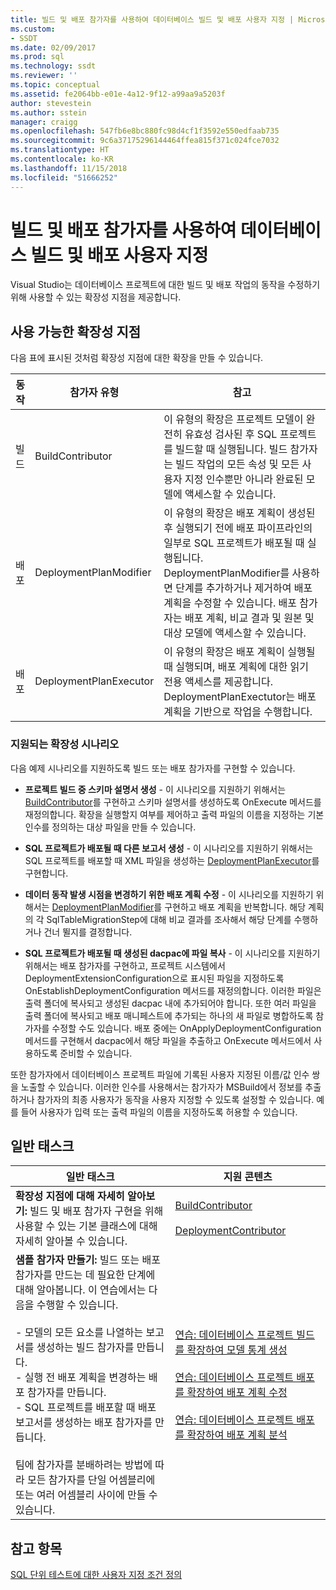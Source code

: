 ```yaml
---
title: 빌드 및 배포 참가자를 사용하여 데이터베이스 빌드 및 배포 사용자 지정 | Microsoft Docs
ms.custom:
- SSDT
ms.date: 02/09/2017
ms.prod: sql
ms.technology: ssdt
ms.reviewer: ''
ms.topic: conceptual
ms.assetid: fe2064bb-e01e-4a12-9f12-a99aa9a5203f
author: stevestein
ms.author: sstein
manager: craigg
ms.openlocfilehash: 547fb6e8bc880fc98d4cf1f3592e550edfaab735
ms.sourcegitcommit: 9c6a37175296144464ffea815f371c024fce7032
ms.translationtype: HT
ms.contentlocale: ko-KR
ms.lasthandoff: 11/15/2018
ms.locfileid: "51666252"
---
```

# <a name="customize-database-build-and-deployment-by-using-build-and-deployment-contributors"></a>빌드 및 배포 참가자를 사용하여 데이터베이스 빌드 및 배포 사용자 지정
Visual Studio는 데이터베이스 프로젝트에 대한 빌드 및 배포 작업의 동작을 수정하기 위해 사용할 수 있는 확장성 지점을 제공합니다.  
  
## <a name="available-extensibility-points"></a>사용 가능한 확장성 지점  
다음 표에 표시된 것처럼 확장성 지점에 대한 확장을 만들 수 있습니다.  
  
|**동작**|**참가자 유형**|**참고**|  
|--------------|------------------------|-------------|  
|빌드|BuildContributor|이 유형의 확장은 프로젝트 모델이 완전히 유효성 검사된 후 SQL 프로젝트를 빌드할 때 실행됩니다. 빌드 참가자는 빌드 작업의 모든 속성 및 모든 사용자 지정 인수뿐만 아니라 완료된 모델에 액세스할 수 있습니다.|  
|배포|DeploymentPlanModifier|이 유형의 확장은 배포 계획이 생성된 후 실행되기 전에 배포 파이프라인의 일부로 SQL 프로젝트가 배포될 때 실행됩니다. DeploymentPlanModifier를 사용하면 단계를 추가하거나 제거하여 배포 계획을 수정할 수 있습니다. 배포 참가자는 배포 계획, 비교 결과 및 원본 및 대상 모델에 액세스할 수 있습니다.|  
|배포|DeploymentPlanExecutor|이 유형의 확장은 배포 계획이 실행될 때 실행되며, 배포 계획에 대한 읽기 전용 액세스를 제공합니다. DeploymentPlanExectutor는 배포 계획을 기반으로 작업을 수행합니다.|  
  
### <a name="supported-extensibility-scenarios"></a>지원되는 확장성 시나리오  
다음 예제 시나리오를 지원하도록 빌드 또는 배포 참가자를 구현할 수 있습니다.  
  
-   **프로젝트 빌드 중 스키마 설명서 생성** - 이 시나리오를 지원하기 위해서는 [BuildContributor](https://msdn.microsoft.com/library/microsoft.sqlserver.dac.deployment.buildcontributor.aspx)를 구현하고 스키마 설명서를 생성하도록 OnExecute 메서드를 재정의합니다. 확장을 실행할지 여부를 제어하고 출력 파일의 이름을 지정하는 기본 인수를 정의하는 대상 파일을 만들 수 있습니다.  
  
-   **SQL 프로젝트가 배포될 때 다른 보고서 생성** - 이 시나리오를 지원하기 위해서는 SQL 프로젝트를 배포할 때 XML 파일을 생성하는 [DeploymentPlanExecutor](https://msdn.microsoft.com/library/microsoft.sqlserver.dac.deployment.deploymentplanexecutor.aspx)를 구현합니다.  
  
-   **데이터 동작 발생 시점을 변경하기 위한 배포 계획 수정** - 이 시나리오를 지원하기 위해서는 [DeploymentPlanModifier](https://msdn.microsoft.com/library/microsoft.sqlserver.dac.deployment.deploymentplanmodifier.aspx)를 구현하고 배포 계획을 반복합니다. 해당 계획의 각 SqlTableMigrationStep에 대해 비교 결과를 조사해서 해당 단계를 수행하거나 건너 뛸지를 결정합니다.  
  
-   **SQL 프로젝트가 배포될 때 생성된 dacpac에 파일 복사** - 이 시나리오를 지원하기 위해서는 배포 참가자를 구현하고, 프로젝트 시스템에서 DeploymentExtensionConfiguration으로 표시된 파일을 지정하도록 OnEstablishDeploymentConfiguration 메서드를 재정의합니다. 이러한 파일은 출력 폴더에 복사되고 생성된 dacpac 내에 추가되어야 합니다. 또한 여러 파일을 출력 폴더에 복사되고 배포 매니페스트에 추가되는 하나의 새 파일로 병합하도록 참가자를 수정할 수도 있습니다. 배포 중에는 OnApplyDeploymentConfiguration 메서드를 구현해서 dacpac에서 해당 파일을 추출하고 OnExecute 메서드에서 사용하도록 준비할 수 있습니다.  
  
또한 참가자에서 데이터베이스 프로젝트 파일에 기록된 사용자 지정된 이름/값 인수 쌍을 노출할 수 있습니다. 이러한 인수를 사용해서는 참가자가 MSBuild에서 정보를 추출하거나 참가자의 최종 사용자가 동작을 사용자 지정할 수 있도록 설정할 수 있습니다. 예를 들어 사용자가 입력 또는 출력 파일의 이름을 지정하도록 허용할 수 있습니다.  
  
## <a name="common-tasks"></a>일반 태스크  
  
|**일반 태스크**|**지원 콘텐츠**|  
|--------------------|--------------------------|  
|**확장성 지점에 대해 자세히 알아보기:** 빌드 및 배포 참가자 구현을 위해 사용할 수 있는 기본 클래스에 대해 자세히 알아볼 수 있습니다.|[BuildContributor](https://msdn.microsoft.com/library/microsoft.sqlserver.dac.deployment.buildcontributor.aspx)<br /><br />[DeploymentContributor](https://msdn.microsoft.com/library/microsoft.sqlserver.dac.deployment.deploymentcontributor.aspx)|  
|**샘플 참가자 만들기:** 빌드 또는 배포 참가자를 만드는 데 필요한 단계에 대해 알아봅니다. 이 연습에서는 다음을 수행할 수 있습니다.<br /><br />-   모델의 모든 요소를 나열하는 보고서를 생성하는 빌드 참가자를 만듭니다.<br />-   실행 전 배포 계획을 변경하는 배포 참가자를 만듭니다.<br />-   SQL 프로젝트를 배포할 때 배포 보고서를 생성하는 배포 참가자를 만듭니다.<br /><br />팀에 참가자를 분배하려는 방법에 따라 모든 참가자를 단일 어셈블리에 또는 여러 어셈블리 사이에 만들 수 있습니다.|[연습: 데이터베이스 프로젝트 빌드를 확장하여 모델 통계 생성](../ssdt/walkthrough-extend-database-project-build-to-generate-model-statistics.md)<br /><br />[연습: 데이터베이스 프로젝트 배포를 확장하여 배포 계획 수정](../ssdt/walkthrough-extend-database-project-deployment-to-modify-the-deployment-plan.md)<br /><br />[연습: 데이터베이스 프로젝트 배포를 확장하여 배포 계획 분석](../ssdt/walkthrough-extend-database-project-deployment-to-analyze-the-deployment-plan.md)|  
  
## <a name="see-also"></a>참고 항목  
[SQL 단위 테스트에 대한 사용자 지정 조건 정의](https://msdn.microsoft.com/library/jj860449(v=vs.103).aspx)  
  
